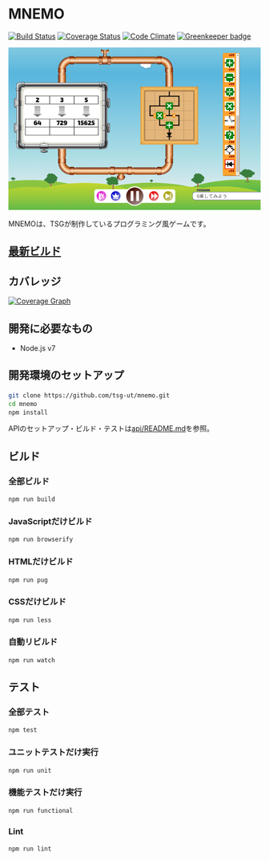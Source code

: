 # MNEMO

[![Build Status][travis-image]][travis-url]
[![Coverage Status][codecov-image]][codecov-url]
[![Code Climate][codeclimate-image]][codeclimate-url]
[![Greenkeeper badge][greenkeeper-image]][greenkeeper-url]

[travis-url]: https://travis-ci.org/tsg-ut/mnemo
[travis-image]: https://travis-ci.org/tsg-ut/mnemo.svg?branch=master
[codecov-url]: https://codecov.io/gh/tsg-ut/mnemo
[codecov-image]: https://codecov.io/gh/tsg-ut/mnemo/branch/master/graph/badge.svg
[codecov-graph]: https://codecov.io/gh/tsg-ut/mnemo/branch/master/graphs/tree.svg
[codeclimate-url]: https://codeclimate.com/github/tsg-ut/mnemo
[codeclimate-image]: https://codeclimate.com/github/tsg-ut/mnemo/badges/gpa.svg
[greenkeeper-url]: https://greenkeeper.io/
[greenkeeper-image]: https://badges.greenkeeper.io/tsg-ut/mnemo.svg

[![ScreenShot](assets/screen.png)](https://mnemo.pro/)

MNEMOは、TSGが制作しているプログラミング風ゲームです。

## [最新ビルド](https://mnemo.pro/)

## カバレッジ

[![Coverage Graph][codecov-graph]][codecov-url]

## 開発に必要なもの

* Node.js v7

## 開発環境のセットアップ

```sh
git clone https://github.com/tsg-ut/mnemo.git
cd mnemo
npm install
```

APIのセットアップ・ビルド・テストは[api/README.md](api/README.md)を参照。

## ビルド

### 全部ビルド

```sh
npm run build
```

### JavaScriptだけビルド

```sh
npm run browserify
```

### HTMLだけビルド

```sh
npm run pug
```

### CSSだけビルド

```sh
npm run less
```

### 自動リビルド

```sh
npm run watch
```

## テスト

### 全部テスト

```sh
npm test
```

### ユニットテストだけ実行

```sh
npm run unit
```

### 機能テストだけ実行

```sh
npm run functional
```

### Lint

```sh
npm run lint
```
